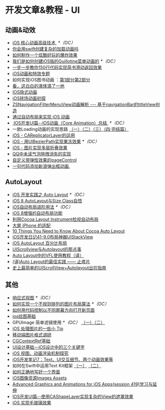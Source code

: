 # 开发文章&教程 - UI
## 动画&动效
- [iOS 核心动画高级技术 ][1] _\*（OC）_
- [你会用swift创建复杂的加载动画吗][2]
- [如何制作一个炫酷好玩的爆炸效果][3]
- [我们是如何创建iOS版的Guillotine菜单动画的][4] _\*（OC）_
- [一步一步教你150行代码实现简书滑动返回效果][5]
- [iOS动画和特效专题][6]
- 如何实现iOS图书动画 ：[第1部分][7][第2部分][8]
- [看，这白白的液体滴了一地][9]
- [IOS隐式动画][10]
- [iOS转场动画初探][11]
- [ZSNavigationFilterMenuView动画解析 --- 基于navigationBar的titleView创造][12]
- [通过自动布局来实现 iOS 动画][13]
- [ IOS开发UI篇--IOS动画（Core Animation）总结 ][14] _\*（OC）_
- 一款Loading动画的实现思路 [（一）][15][（二）][16][（三）][17][（四·完结篇）][18]
- [iOS - CAReplicatorLayer的运用][19]
- [iOS - 用UIBezierPath实现果冻效果][20] _\*（OC）_
- [iOS - 图片实现多层折叠效果][21]
- [QQ中未读气泡拖拽消失的实现][22]
- [自定义带弹性效果的pageControl][23]
- [一句代码添加新浪弹出框动画.][24]

## AutoLayout
- [iOS 开发实践之 Auto Layout][25] _\*（OC）_
- [iOS 8 AutoLayout与Size Class自悟][26]
- [iOS自动布局进阶用法][27] _\*（OC）_
- [iOS 8增强的自动布局功能][28]
- [利用Cocoa Layout Instrument检视自动布局][29]
- [大屏 iPhone 的适配][30]
- [10 Things You Need to Know About Cocoa Auto Layout][31]
- [iOS开发日记41-9.0布局神器UIStackView][32]
- [iOS AutoLayout 百分比布局][33]
- [UIScrollview与Autolayout的那点事][34]
- [Auto Layout中的VFL使用教程（译）][35]
- [(译)Auto Layout的最佳实践 —— 止疼片][36]
- [史上最简单的UIScrollView+Autolayout出坑指南][37]


## 其他
- [响应式视图][38] _\*（OC）_
- [如何实现一个不规则排列的图片布局算法][39] _\*（OC）_
- [如何用代码控制以不同屏幕方向打开新页面][40]
- [ios绘图基础][41]
- GPUImage 简单滤镜使用 _\*（OC）_ [（一）][42][（二）][43]
- [iOS 处理图片的一些小 Tip][44]
- [移动端图片格式调研][45]
- [CGContextRef基础][46]
- [UI设计基础－iOS设计中的三个关键字][47]
- [iOS 视图、动画渲染机制探究][48]
- [iOS开发笔记7：Text、UI交互细节、两个动画效果等][49]
- 如何在Swift中运用Text Kit框架 [（一）][50] [（二）][51]
- [如何正确地写好一个界面][52]
- [iOS图像资源Images Assets][53]
- [Advanced Graphics and Animations for iOS Apps(session 419)学习与延伸][54]
- [IOS开发UI篇--使用CAShapeLayer实现复杂的View的遮罩效果][55]
- [iOS 实现毛玻璃效果][56]

[1]:	http://wiki.jikexueyuan.com/project/ios-core-animation/
[2]:	http://www.cocoachina.com/swift/20150906/13327.html
[3]:	http://xxycode.com/ru-he-zhi-zuo-ge-xuan-ku-hao-wan-de-bao-zha-xiao-guo-2/
[4]:	http://hechen.info/2015/09/01/How-We-Created-Guillotine-Menu-Animation-for-iOS/
[5]:	http://www.jianshu.com/p/59be4551c418
[6]:	http://liuyanwei.jumppo.com/2015/10/29/iOS-animation-0.html
[7]:	http://www.devtf.cn/?p=1127 "如何实现iOS图书动画:第1部分"
[8]:	http://www.devtf.cn/?p=1129 "如何实现iOS图书动画-第2部分"
[9]:	http://pandara.xyz/2015/11/24/ios_water_drop/ "看，这白白的液体滴了一地"
[10]:	http://www.goofyy.com/blog/ios%e9%9a%90%e5%bc%8f%e5%8a%a8%e7%94%bb/ "IOS隐式动画"
[11]:	http://www.cnblogs.com/hxwj/p/5069806.html "iOS转场动画初探"
[12]:	http://www.jianshu.com/p/50f66a1136de "ZSNavigationFilterMenuView动画解析 --- 基于navigationBar的titleView创造"
[13]:	https://realm.io/cn/news/gotocph-marin-todorov-auto-layout-animations-ios/ "通过自动布局来实现 iOS 动画"
[14]:	http://blog.csdn.net/yixiangboy/article/details/47016829 "IOS开发UI篇--IOS动画（Core Animation）总结"
[15]:	http://www.jianshu.com/p/1c6a2de68753 "一款Loading动画的实现思路（一）"
[16]:	http://www.jianshu.com/p/0dac1208a7ad "一款Loading动画的实现思路（二）"
[17]:	http://www.jianshu.com/p/56448d3d3596 "一款Loading动画的实现思路（三）"
[18]:	http://www.jianshu.com/p/41f277682c91 "一款Loading动画的实现思路（四·完结篇）"
[19]:	http://www.jianshu.com/p/a927157ac62a "iOS - CAReplicatorLayer的运用"
[20]:	http://www.jianshu.com/p/21db20189c40 "iOS - 用UIBezierPath实现果冻效果"
[21]:	http://www.jianshu.com/p/4b26a1f641a3 "iOS - 图片实现多层折叠效果"
[22]:	http://www.cnblogs.com/CyanStone/p/5111178.html "QQ中未读气泡拖拽消失的实现（参照一位年轻牛B的博主的思路自己实现了一下）"
[23]:	http://www.cnblogs.com/CyanStone/p/5123759.html "自定义带弹性效果的pageControl"
[24]:	http://bihongbo.com/2015/08/19/sinaAnimation/ "一句代码添加新浪弹出框动画."
[25]:	http://xuexuefeng.com/autolayout/
[26]:	http://www.hmttommy.com/2014/12/05/AutoLayout/
[27]:	http://www.cnblogs.com/dsxniubility/p/4266581.html
[28]:	http://mp.weixin.qq.com/s?__biz=MjM5OTM0MzIwMQ==&mid=206448996&idx=3&sn=895663ec96a8469820b54b6536975340#rd
[29]:	http://www.cocoachina.com/ios/20151105/13927.html
[30]:	http://blog.ibireme.com/2014/09/16/adapted_to_iphone6/ "大屏 iPhone 的适配"
[31]:	http://southpeak.github.io/blog/2015/08/31/translate-10-things-you-need-to-know-about-cocoa-auto-layout/
[32]:	http://www.cnblogs.com/Twisted-Fate/p/4923326.html "iOS开发日记41-9.0布局神器UIStackView"
[33]:	http://liumh.com/2015/09/27/ios-autolayout-multiplier/ "iOS AutoLayout 百分比布局"
[34]:	http://adad184.com/2015/12/01/scrollview-under-autolayout/ "UIScrollview与Autolayout的那点事"
[35]:	http://mmmmmax.wang/2015/12/11/Auto-Layout-Visual-Format-Language-Tutorial/ "Auto Layout中的VFL使用教程（译）"
[36]:	http://www.calios.gq/2015/12/14/%EF%BC%BB%E8%AF%91%EF%BC%BDAuto-Layout%E7%9A%84%E6%9C%80%E4%BD%B3%E5%AE%9E%E8%B7%B5-%E2%80%94%E2%80%94-%E6%AD%A2%E7%96%BC%E7%89%87/ "［译］Auto Layout的最佳实践 —— 止疼片"
[37]:	http://bestswifter.com/blog/2015/12/21/shi-shang-zui-jian-dan-de-uiscrollview-plus-autolayoutchu-keng-zhi-nan/ "史上最简单的UIScrollView+Autolayout出坑指南"
[38]:	http://objccn.io/issue-22-5/
[39]:	http://kittenyang.com/layout-algorithm
[40]:	https://lvwenhan.com/ios/458.html
[41]:	http://liuyanwei.jumppo.com/2015/07/25/ios-draw-base.html
[42]:	http://www.cnblogs.com/salam/p/4980992.html "GPUImage简单滤镜使用（一）"
[43]:	http://www.cnblogs.com/salam/p/4981276.html "GPUImage简单滤镜使用（二）"
[44]:	http://blog.ibireme.com/2015/11/02/ios_image_tips/ "iOS 处理图片的一些小 Tip"
[45]:	http://blog.ibireme.com/2015/11/02/mobile_image_benchmark/
[46]:	https://mp.weixin.qq.com/s?__biz=MzAwMjYwMTAwNw==&mid=402342027&idx=1&sn=ba413699626cf1880e33f10a183a343c&scene=1&srcid=1130XiEHdiK5oNxdxzzL7CD7&key=ff7411024a07f3eb866bf44c61ee35e19fa0fb581392747ff93ab9adcc0007fb6f5d843d1fe8cf93ac2be933ed3575de&ascene=0&uin=MjY5MzMxNTMwMQ%3D%3D
[47]:	http://www.cocoachina.com/design/20151214/14680.html
[48]:	http://segmentfault.com/a/1190000004164291 "iOS 视图、动画渲染机制探究"
[49]:	http://www.cnblogs.com/colinhou/p/5062502.html "iOS开发笔记7：Text、UI交互细节、两个动画效果等"
[50]:	http://www.devtalking.com/articles/text-kit-tutorial-in-swift-1/ "如何在Swift中运用Text Kit框架（一） October 31, 2014"
[51]:	http://www.devtalking.com/articles/text-kit-tutorial-in-swift-2/ "如何在Swift中运用Text Kit框架（二） December 11, 2014"
[52]:	http://oncenote.com/2015/12/08/How-to-build-UI/ "如何正确地写好一个界面"
[53]:	http://www.cnblogs.com/jgCho/p/5089009.html "iOS图像资源Images Assets"
[54]:	https://github.com/100mango/zen/blob/master/WWDC%E5%BF%83%E5%BE%97%EF%BC%9AAdvanced%20Graphics%20and%20Animations%20for%20iOS%20Apps/Advanced%20Graphics%20and%20Animations%20for%20iOS%20Apps.md
[55]:	http://blog.csdn.net/yixiangboy/article/details/50485250 "IOS开发UI篇--使用CAShapeLayer实现复杂的View的遮罩效果"
[56]:	http://www.cnblogs.com/arvin-sir/p/5131358.html "iOS 实现毛玻璃效果"